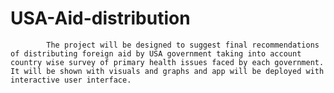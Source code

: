 # USA-Aid-distribution
            The project will be designed to suggest final recommendations of distributing foreign aid by USA government taking into account country wise survey of primary health issues faced by each government. It will be shown with visuals and graphs and app will be deployed with interactive user interface.
